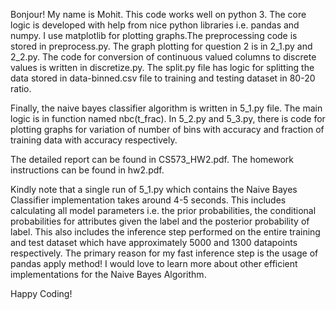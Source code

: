Bonjour! My name is Mohit. This code works well on python 3. The core logic is developed with help from nice python libraries i.e. pandas and numpy. I use matplotlib for plotting graphs.The preprocessing code is stored in preprocess.py. The graph plotting for question 2 is in 2_1.py and 2_2.py. The code for conversion of continuous valued columns to discrete values is written in discretize.py. The split.py file has logic for splitting the data stored in data-binned.csv file to training and testing dataset in 80-20 ratio.

Finally, the naive bayes classifier algorithm is written in 5_1.py file. The main logic is in function named nbc(t_frac). In 5_2.py and 5_3.py, there is code for plotting graphs for variation of number of bins with accuracy and fraction of training data with accuracy respectively.

The detailed report can be found in CS573_HW2.pdf. The homework instructions can be found in hw2.pdf.

Kindly note that a single run of 5_1.py which contains the Naive Bayes Classifier implementation takes around 4-5 seconds. This includes calculating all model parameters i.e. the prior probabilities, the conditional probabilities for attributes given the label and the posterior probability of label. This also includes the inference step performed on the entire training and test dataset which have approximately 5000 and 1300 datapoints respectively. The primary reason for my fast inference step is the usage of pandas apply method! I would love to learn more about other efficient implementations for the Naive Bayes Algorithm. 

Happy Coding!

